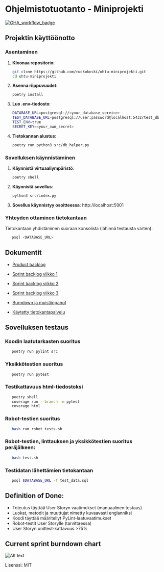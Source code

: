 # Ohjelmistotuotanto - Miniprojekti

[![GHA_workflow_badge](https://github.com/ruokokoski/ohtu-miniprojekti/workflows/CI/badge.svg)](https://github.com/ruokokoski/ohtu-miniprojekti/actions)

## Projektin käyttöönotto

### Asentaminen

1. **Kloonaa repositorio**:
   ```bash
   git clone https://github.com/ruokokoski/ohtu-miniprojekti.git
   cd ohtu-miniprojekti
   ```
2. **Asenna riippuvuudet**:
   ```bash
   poetry install
   ```
3. **Luo .env-tiedosto**:
   ```bash
   DATABASE_URL=postgresql://<your_database_service>
   TEST_DATABASE_URL=postgresql://user:password@localhost:5432/test_db
   TEST_ENV=true
   SECRET_KEY=<your_own_secret>
   ```
4. **Tietokannan alustus**:
   ```bash
   poetry run python3 src/db_helper.py
   ```

### Sovelluksen käynnistäminen

1. **Käynnistä virtuaaliympäristö**:
   ```bash
   poetry shell
   ```
2. **Käynnistä sovellus**:
   ```bash
   python3 src/index.py
   ```
3. **Sovellus käynnistyy osoitteessa**: http://localhost:5001

### Yhteyden ottaminen tietokantaan

Tietokantaan yhdistäminen suoraan konsolista (lähinnä testausta varten):
```bash
   psql <DATABASE_URL>
```

## Dokumentit
* [Product backlog](https://github.com/users/ruokokoski/projects/3)

* [Sprint backlog viikko 1](https://github.com/users/ruokokoski/projects/5)

* [Sprint backlog viikko 2](https://github.com/users/ruokokoski/projects/6)

* [Sprint backlog viikko 3](https://github.com/users/ruokokoski/projects/7)

* [Burndown ja muistiinpanot](https://docs.google.com/spreadsheets/d/1luvy2gwmod2LeKPFvA8zie4YPotvT7EOjNS1cLOUY30/edit?gid=1923908994#gid=1923908994)

* [Käytetty tietokantapalvelu](https://aiven.io/)

## Sovelluksen testaus

### Koodin laatutarkasten suoritus
```bash
   poetry run pylint src
```

### Yksikkötestien suoritus
```bash
   poetry run pytest
```

### Testikattavuus html-tiedostoksi
```bash
   poetry shell
   coverage run --branch -m pytest
   coverage html
```

### Robot-testien suoritus
```bash
   bash run_robot_tests.sh
```

### Robot-testien, linttauksen ja yksikkötestien suoritus peräjälkeen:
```bash
   bash test.sh
```

### Testidatan lähettämien tietokantaan
```bash
   psql $DATABASE_URL -f test_data.sql
```

## Definition of Done:
 - Toteutus täyttää User Storyn vaatimukset (manuaalinen testaus)
 - Luokat, metodit ja muuttujat nimetty kuvaavasti englanniksi
 - Koodi täyttää määritellyt PyLint-laatuvaatimukset
 - Robot-testit User Storylle (tarvittaessa)
 - User Storyn unittest-kattavuus >75%

## Current sprint burndown chart
![Alt text](https://docs.google.com/spreadsheets/d/e/2PACX-1vSgmI9CcnHExwW76f3Iid2vBFtww8dJj3gGbKORF8bFOcxoj4qKHqvyHGiRsX7gq379fEPJEW54qcTe/pubchart?oid=1546569514&format=image)

Lisenssi: MIT
